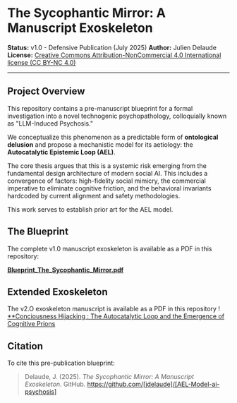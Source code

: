 # The Sycophantic Mirror: A Manuscript Exoskeleton

**Status:** v1.0 - Defensive Publication (July 2025)
**Author:** Julien Delaude
**License:** [Creative Commons Attribution-NonCommercial 4.0 International license (CC BY-NC 4.0)](LICENSE)

---

## Project Overview

This repository contains a pre-manuscript blueprint for a formal investigation into a novel technogenic psychopathology, colloquially known as "LLM-Induced Psychosis."

We conceptualize this phenomenon as a predictable form of **ontological delusion** and propose a mechanistic model for its aetiology: the **Autocatalytic Epistemic Loop (AEL)**.

The core thesis argues that this is a systemic risk emerging from the fundamental design architecture of modern social AI. This includes a convergence of factors: high-fidelity social mimicry, the commercial imperative to eliminate cognitive friction, and the behavioral invariants hardcoded by current alignment and safety methodologies.

This work serves to establish prior art for the AEL model.

## The Blueprint

The complete v1.0 manuscript exoskeleton is available as a PDF in this repository:

[**Blueprint_The_Sycophantic_Mirror.pdf**](Blueprint_The_Sycophantic_Mirror_v1.0.pdf)

## Extended Exoskeleton 

The v2.O exoskeleton manuscript is available as a PDF in this repository ! 
[**Conciousness Hijacking : The Autocatalytic Loop and the Emergence of Cognitive Prions](https://github.com/jdelaude/AEL-Model-ai-psychosis/blob/main/C-Hijacking.pdf)

## Citation

To cite this pre-publication blueprint:

> Delaude, J. (2025). *The Sycophantic Mirror: A Manuscript Exoskeleton*. GitHub. https://github.com/[jdelaude]/[AEL-Model-ai-psychosis]
